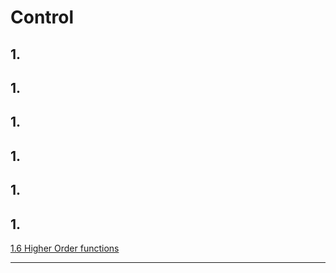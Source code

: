 # Control

## 1.

## 1.
## 1.
## 1.
## 1.
## 1.


[1.6 Higher Order functions](06_higher_order_func.md.md)

---